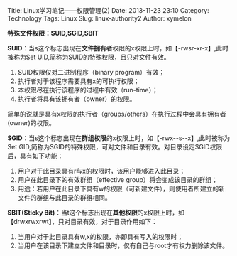 Title: Linux学习笔记——权限管理(2)
Date: 2013-11-23 23:10
Category: Technology
Tags: Linux
Slug: linux-authority2
Author: xymelon

**特殊文件权限：SUID,SGID,SBIT**

**SUID**：当s这个标志出现在**文件拥有者**权限的x权限上时，如【-rwsr-xr-x】,此时被称为Set UID,简称为SUID的特殊权限，且只对文件有效。

1. SUID权限仅对二进制程序（binary program）有效；
1. 执行者对于该程序需要具有x的可执行权限；
1. 本权限尽在执行该程序的过程中有效（run-time）；
1. 执行者将具有该拥有者（owner）的权限。
 
<!-- PELICAN_END_SUMMARY -->

简单的说就是具有x权限的执行者（groups/others）在执行过程中会具有拥有者(owner)的权限。
 
**SGID**：当s这个标志出现在**群组权限**的x权限上时，如【-rwx--s--x】,此时被称为Set GID,简称为SGID的特殊权限，可对文件和目录有效。对目录设定SGID权限后，具有如下功能：

1. 用户对于此目录具有r与x的权限时，该用户能够进入此目录；
1. 用户在此目录下的有效群组（effective group）将会变成该目录的群组；
1. 用途：若用户在此目录下具有w的权限（可新建文件），则使用者所建立的新文件的群组与此目录的群组相同。
 
**SBIT(Sticky Bit)**：当t这个标志出现在**其他权限**的x权限上时，如【drwxrwxrwt】，只对目录有效，对于目录作用如下：

1. 当用户对于此目录具有w,x的权限，亦即具有写入的权限时；
1. 当用户在该目录下建立文件和目录时，仅有自己与root才有权力删除该文件。
